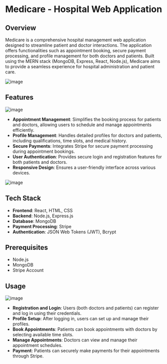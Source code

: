 # Medicare - Hospital Web Application

## Overview

Medicare is a comprehensive hospital management web application designed to streamline patient and doctor interactions. The application offers functionalities such as appointment booking, secure payment processing, and profile management for both doctors and patients. Built using the MERN stack (MongoDB, Express, React, Node.js), Medicare aims to provide a seamless experience for hospital administration and patient care.

![image](https://github.com/user-attachments/assets/93c8193d-55ca-41c0-991e-a35a28cf8114)

## Features

![image](https://github.com/user-attachments/assets/774352f1-b68e-483d-b4a7-b1daeea2dad9)

- **Appointment Management**: Simplifies the booking process for patients and doctors, allowing users to schedule and manage appointments efficiently.
- **Profile Management**: Handles detailed profiles for doctors and patients, including qualifications, time slots, and medical history.
- **Secure Payments**: Integrates Stripe for secure payment processing during appointment bookings.
- **User Authentication**: Provides secure login and registration features for both patients and doctors.
- **Responsive Design**: Ensures a user-friendly interface across various devices.

![image](https://github.com/user-attachments/assets/d1943a2c-4079-4cf7-bb66-0603b5e5477e)

## Tech Stack

- **Frontend**: React, HTML, CSS
- **Backend**: Node.js, Express.js
- **Database**: MongoDB
- **Payment Processing**: Stripe
- **Authentication**: JSON Web Tokens (JWT), Bcrypt

## Prerequisites

- Node.js
- MongoDB
- Stripe Account

## Usage

![image](https://github.com/user-attachments/assets/d3882cd8-d544-4acf-ad87-5ea04bdab9ca)

- **Registration and Login**: Users (both doctors and patients) can register and log in using their credentials.
- **Profile Setup**: After logging in, users can set up and manage their profiles.
- **Book Appointments**: Patients can book appointments with doctors by selecting available time slots.
- **Manage Appointments**: Doctors can view and manage their appointment schedules.
- **Payment**: Patients can securely make payments for their appointments through Stripe.

